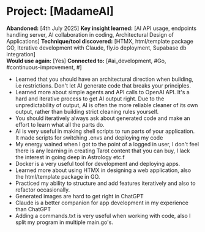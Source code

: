 # Project: [MadameAI]
**Abandoned:** [4th July 2025]
**Key insight learned:** [AI API usage,  endpoints handling server, AI collaboration in coding, Architectural Design of Applications]
**Technique/tool discovered:** [HTMX, html/template package GO, Iterative development with Claude, fly.io deployment, Supabase db integration]  
**Would use again:** [Yes]
**Connected to:** [#ai_development, #Go, #continuous-improvement, #]

- Learned that you should have an architectural direction when building, i.e restrictions. Don't let AI generate code that breaks your principles.
- Learned more about simple agents and API calls to OpenAI API. It's a hard and iterative process to get AI output right. Due to the unpredictability of output, AI is often the more reliable cleaner of its own output, rather than building strict cleaning rules yourself.
- You should iteratively always ask about generated code and make an effort to learn what all the parts do.
- AI is very useful in making shell scripts to run parts of your application. It made scripts for switching .envs and deploying my code
- My energy wained when I got to the point of a logged in user, I don't feel there is any learning in creating Tarot content that you can buy, I lack the interest in going deep in Astrology etc.f
- Docker is a very useful tool for development and deploying apps.
- Learned more about using HTMX in designing a web application, also the html/template package in GO.
- Practiced my ability to structure and add features iteratively and also to refactor occasionally.
- Generated images are hard to get right in ChatGPT
- Claude is a better companion for app development in my experience than ChatGPT
- Adding a commands.txt is very useful when working with code, also I split my program in multiple main.go's.
